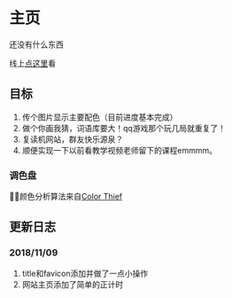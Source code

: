 # 主页

还没有什么东西

线上[点这里](http://liu.lshen9.club/)看

## 目标

1. 传个图片显示主要配色（目前进度基本完成）
2. 做个你画我猜，词语库要大！qq游戏那个玩几局就重复了！
3. 复读机网站，群友快乐源泉？
4. 顺便实现一下以前看教学视频老师留下的课程emmmm。

### 调色盘

颜色分析算法来自[Color Thief](https://github.com/lokesh/color-thief)

## 更新日志

### 2018/11/09

1. title和favicon添加并做了一点小操作
2. 网站主页添加了简单的正计时